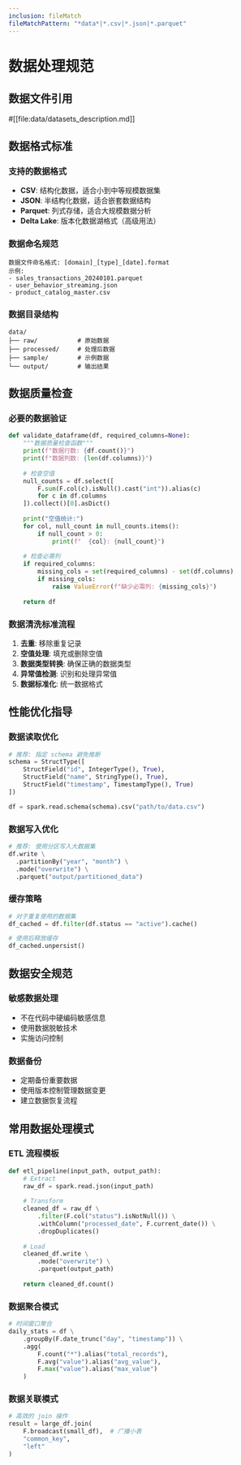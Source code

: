 ```yaml
---
inclusion: fileMatch
fileMatchPattern: "*data*|*.csv|*.json|*.parquet"
---
```


# 数据处理规范

## 数据文件引用
#[[file:data/datasets_description.md]]

## 数据格式标准

### 支持的数据格式
- **CSV**: 结构化数据，适合小到中等规模数据集
- **JSON**: 半结构化数据，适合嵌套数据结构
- **Parquet**: 列式存储，适合大规模数据分析
- **Delta Lake**: 版本化数据湖格式（高级用法）

### 数据命名规范
```
数据文件命名格式: [domain]_[type]_[date].format
示例:
- sales_transactions_20240101.parquet
- user_behavior_streaming.json
- product_catalog_master.csv
```

### 数据目录结构
```
data/
├── raw/           # 原始数据
├── processed/     # 处理后数据
├── sample/        # 示例数据
└── output/        # 输出结果
```

## 数据质量检查

### 必要的数据验证
```python
def validate_dataframe(df, required_columns=None):
    """数据质量检查函数"""
    print(f"数据行数: {df.count()}")
    print(f"数据列数: {len(df.columns)}")
    
    # 检查空值
    null_counts = df.select([
        F.sum(F.col(c).isNull().cast("int")).alias(c) 
        for c in df.columns
    ]).collect()[0].asDict()
    
    print("空值统计:")
    for col, null_count in null_counts.items():
        if null_count > 0:
            print(f"  {col}: {null_count}")
    
    # 检查必需列
    if required_columns:
        missing_cols = set(required_columns) - set(df.columns)
        if missing_cols:
            raise ValueError(f"缺少必需列: {missing_cols}")
    
    return df
```

### 数据清洗标准流程
1. **去重**: 移除重复记录
2. **空值处理**: 填充或删除空值
3. **数据类型转换**: 确保正确的数据类型
4. **异常值检测**: 识别和处理异常值
5. **数据标准化**: 统一数据格式

## 性能优化指导

### 数据读取优化
```python
# 推荐: 指定 schema 避免推断
schema = StructType([
    StructField("id", IntegerType(), True),
    StructField("name", StringType(), True),
    StructField("timestamp", TimestampType(), True)
])

df = spark.read.schema(schema).csv("path/to/data.csv")
```

### 数据写入优化
```python
# 推荐: 使用分区写入大数据集
df.write \
  .partitionBy("year", "month") \
  .mode("overwrite") \
  .parquet("output/partitioned_data")
```

### 缓存策略
```python
# 对于重复使用的数据集
df_cached = df.filter(df.status == "active").cache()

# 使用后释放缓存
df_cached.unpersist()
```

## 数据安全规范

### 敏感数据处理
- 不在代码中硬编码敏感信息
- 使用数据脱敏技术
- 实施访问控制

### 数据备份
- 定期备份重要数据
- 使用版本控制管理数据变更
- 建立数据恢复流程

## 常用数据处理模式

### ETL 流程模板
```python
def etl_pipeline(input_path, output_path):
    # Extract
    raw_df = spark.read.json(input_path)
    
    # Transform
    cleaned_df = raw_df \
        .filter(F.col("status").isNotNull()) \
        .withColumn("processed_date", F.current_date()) \
        .dropDuplicates()
    
    # Load
    cleaned_df.write \
        .mode("overwrite") \
        .parquet(output_path)
    
    return cleaned_df.count()
```

### 数据聚合模式
```python
# 时间窗口聚合
daily_stats = df \
    .groupBy(F.date_trunc("day", "timestamp")) \
    .agg(
        F.count("*").alias("total_records"),
        F.avg("value").alias("avg_value"),
        F.max("value").alias("max_value")
    )
```

### 数据关联模式
```python
# 高效的 join 操作
result = large_df.join(
    F.broadcast(small_df),  # 广播小表
    "common_key",
    "left"
)
```